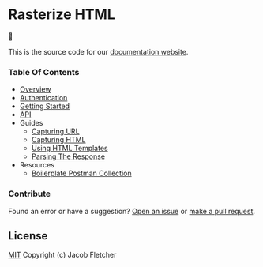 # Rasterize HTML

:wave:

This is the source code for our [documentation website](https://rhtml.io/docs).

### Table Of Contents

- [Overview](./overview.md)
- [Authentication](./authentication.md)
- [Getting Started](./getting-started.md)
- [API](./api.md)
- Guides
  - [Capturing URL](./guides/capturing-url.md)
  - [Capturing HTML](./guides/capturing-html.md)
  - [Using HTML Templates](./guides/using-html-templates.md)
  - [Parsing The Response](./guides/parsing-the-response.md)
- Resources
  - [Boilerplate Postman Collection](./postman-collection.json)

### Contribute

Found an error or have a suggestion? [Open an issue]() or [make a pull request]().

## License

[MIT](https://github.com/rhtml/docs/blob/master/LICENSE) Copyright (c) Jacob Fletcher
